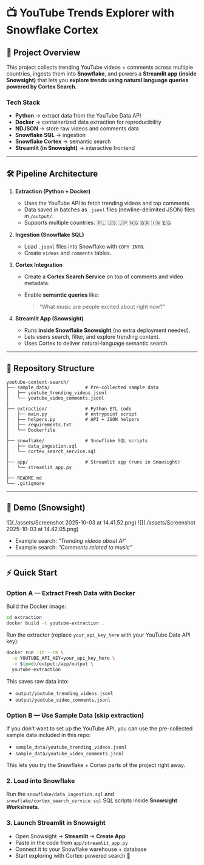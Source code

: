 # 📺 YouTube Trends Explorer with Snowflake Cortex

## 🚀 Project Overview

This project collects trending YouTube videos + comments across multiple countries, ingests them into **Snowflake**, and powers a **Streamlit app (inside Snowsight)** that lets you **explore trends using natural language queries powered by Cortex Search**.

### Tech Stack

* **Python** → extract data from the YouTube Data API
* **Docker** → containerized data extraction for reproducibility
* **NDJSON** → store raw videos and comments data
* **Snowflake SQL** → ingestion
* **Snowflake Cortex** → semantic search
* **Streamlit (in Snowsight)** → interactive frontend

---

## 🛠️ Pipeline Architecture

1. **Extraction (Python + Docker)**

   * Uses the YouTube API to fetch trending videos and top comments.
   * Data saved in batches as `.jsonl` files (newline-delimited JSON) files in `/output/`.
   * Supports multiple countries: 🇵🇱 🇺🇸 🇯🇵 🇳🇬 🇧🇷 🇮🇳 🇪🇬

2. **Ingestion (Snowflake SQL)**

   * Load `.jsonl` files into Snowflake with `COPY INTO`.
   * Create `videos` and `comments` tables.

3. **Cortex Integration**

   * Create a **Cortex Search Service** on top of comments and video metadata.
   * Enable **semantic queries** like:

     > “What music are people excited about right now?”

4. **Streamlit App (Snowsight)**

   * Runs **inside Snowflake Snowsight** (no extra deployment needed).
   * Lets users search, filter, and explore trending content.
   * Uses Cortex to deliver natural-language semantic search.

---

## 📂 Repository Structure

```
youtube-content-search/
├── sample_data/             # Pre-collected sample data
│   ├── youtube_trending_videos.jsonl
│   └── youtube_video_comments.jsonl
|
├── extraction/              # Python ETL code
│   ├── main.py              # entrypoint script
│   ├── helpers.py           # API + JSON helpers
│   ├── requirements.txt
│   └── Dockerfile           
│
├── snowflake/               # Snowflake SQL scripts
│   ├── data_ingestion.sql
│   └── cortex_search_service.sql
│
├── app/                     # Streamlit app (runs in Snowsight)
│   └── streamlit_app.py
│
├── README.md
└── .gitignore
```

---

## 📸 Demo (Snowsight)

![](./assets/Screenshot 2025-10-03 at 14.41.52.png)
![](./assets/Screenshot 2025-10-03 at 14.42.05.png)

* Example search: *“Trending videos about AI”*
* Example search: *“Comments related to music”*

---

## ⚡️ Quick Start

### Option A — Extract Fresh Data with Docker

Build the Docker image:

```bash
cd extraction
docker build -t youtube-extraction .
```

Run the extractor (replace `your_api_key_here` with your YouTube Data API key):

```bash
docker run -it --rm \
  -e YOUTUBE_API_KEY=your_api_key_here \
  -v $(pwd)/output:/app/output \
  youtube-extraction
```

This saves raw data into:

* `output/youtube_trending_videos.jsonl`
* `output/youtube_video_comments.jsonl`

### Option B — Use Sample Data (skip extraction)

If you don’t want to set up the YouTube API, you can use the pre-collected sample data included in this repo:

- `sample_data/youtube_trending_videos.jsonl`
- `sample_data/youtube_video_comments.jsonl`

This lets you try the Snowflake + Cortex parts of the project right away.

### 2. Load into Snowflake

Run the `snowflake/data_ingestion.sql` and `snowflake/cortex_search_service.sql` SQL scripts inside **Snowsight Worksheets**.

### 3. Launch Streamlit in Snowsight

* Open Snowsight → **Streamlit** → **Create App**
* Paste in the code from `app/streamlit_app.py`
* Connect it to your Snowflake warehouse + database
* Start exploring with Cortex-powered search 🎉
